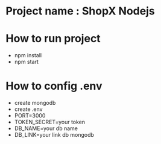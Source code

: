 # Project name : ShopX Nodejs
# How to run project
 - npm install
 - npm start
 
# How to config .env
 - create mongodb
 - create .env
 - PORT=3000
 - TOKEN_SECRET=your token
 - DB_NAME=your db name
 - DB_LINK=your link db mongodb